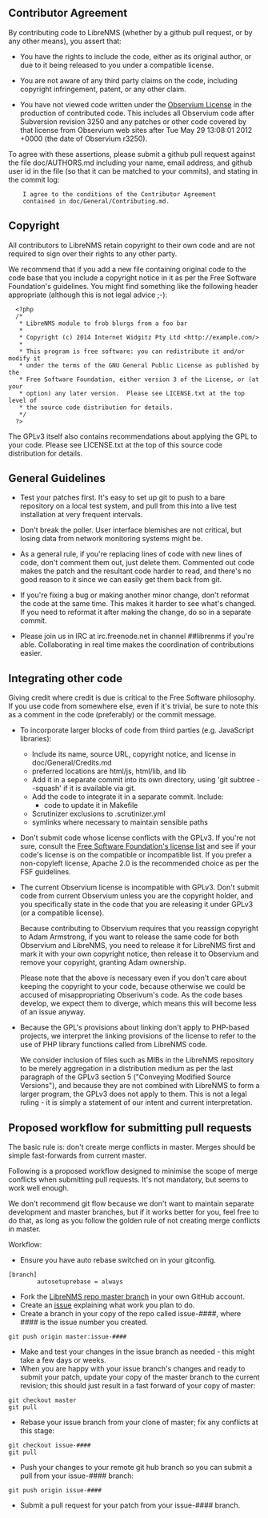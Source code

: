 Contributor Agreement
---------------------

By contributing code to LibreNMS (whether by a github pull request, or by
any other means), you assert that:

- You have the rights to include the code, either as its original author,
  or due to it being released to you under a compatible license.

- You are not aware of any third party claims on the code, including
  copyright infringement, patent, or any other claim.

- You have not viewed code written under the [Observium License][4] in the
  production of contributed code.  This includes all Observium code after
  Subversion revision 3250 and any patches or other code covered by that
  license from Observium web sites after Tue May 29 13:08:01 2012 +0000 (the
  date of Observium r3250).

To agree with these assertions, please submit a github pull request against
the file doc/AUTHORS.md including your name, email address, and github user
id in the file (so that it can be matched to your commits), and stating in
the commit log:
```
	I agree to the conditions of the Contributor Agreement
	contained in doc/General/Contributing.md.
```


Copyright
---------

All contributors to LibreNMS retain copyright to their own code and are not
required to sign over their rights to any other party.

We recommend that if you add a new file containing original code to the code
base that you include a copyright notice in it as per the Free Software
Foundation's guidelines.  You might find something like the following header
appropriate (although this is not legal advice ;-):
```
  <?php
  /*
   * LibreNMS module to frob blurgs from a foo bar
   *
   * Copyright (c) 2014 Internet Widgitz Pty Ltd <http://example.com/>
   *
   * This program is free software: you can redistribute it and/or modify it
   * under the terms of the GNU General Public License as published by the
   * Free Software Foundation, either version 3 of the License, or (at your
   * option) any later version.  Please see LICENSE.txt at the top level of
   * the source code distribution for details.
   */
  ?>
```
The GPLv3 itself also contains recommendations about applying the GPL to
your code.  Please see LICENSE.txt at the top of this source code
distribution for details.


General Guidelines
------------------

- Test your patches first.  It's easy to set up git to push to a bare
  repository on a local test system, and pull from this into a live test
  installation at very frequent intervals.

- Don't break the poller.  User interface blemishes are not critical, but
  losing data from network monitoring systems might be.

- As a general rule, if you're replacing lines of code with new lines of
  code, don't comment them out, just delete them.  Commented out code makes
  the patch and the resultant code harder to read, and there's no good
  reason to it since we can easily get them back from git.

- If you're fixing a bug or making another minor change, don't reformat the
  code at the same time.  This makes it harder to see what's changed.  If
  you need to reformat it after making the change, do so in a separate
  commit.

- Please join us in IRC at irc.freenode.net in channel ##librenms if you're
  able.  Collaborating in real time makes the coordination of contributions
  easier.


Integrating other code
----------------------

Giving credit where credit is due is critical to the Free Software
philosophy.  If you use code from somewhere else, even if it's trivial,
be sure to note this as a comment in the code (preferably) or the commit
message.

- To incorporate larger blocks of code from third parties (e.g. JavaScript
  libraries):
    - Include its name, source URL, copyright notice, and license in
      doc/General/Credits.md
    - preferred locations are html/js, html/lib, and lib
    - Add it in a separate commit into its own directory, using
      'git subtree --squash' if it is available via git.
    - Add the code to integrate it in a separate commit.  Include:
        - code to update it in Makefile
	- Scrutinizer exclusions to .scrutinizer.yml
	- symlinks where necessary to maintain sensible paths

- Don't submit code whose license conflicts with the GPLv3.  If you're not
  sure, consult the [Free Software Foundation's license list][1] and see if
  your code's license is on the compatible or incompatible list.  If you
  prefer a non-copyleft license, Apache 2.0 is the recommended choice as per
  the FSF guidelines.

- The current Observium license is incompatible with GPLv3.  Don't submit
  code from current Observium unless you are the copyright holder, and you
  specifically state in the code that you are releasing it under GPLv3 (or a
  compatible license).

  Because contributing to Observium requires that you reassign copyright to
  Adam Armstrong, if you want to release the same code for both Observium
  and LibreNMS, you need to release it for LibreNMS first and mark it with
  your own copyright notice, then release it to Observium and remove your
  copyright, granting Adam ownership.

  Please note that the above is necessary even if you don't care about
  keeping the copyright to your code, because otherwise we could be accused
  of misappropriating Obserivum's code.  As the code bases develop, we
  expect them to diverge, which means this will become less of an issue
  anyway.

- Because the GPL's provisions about linking don't apply to PHP-based
  projects, we interpret the linking provisions of the license to refer to
  the use of PHP library functions called from LibreNMS code.

  We consider inclusion of files such as MIBs in the LibreNMS repository to
  be merely aggregation in a distribution medium as per the last paragraph
  of the GPLv3 section 5 ("Conveying Modified Source Versions"), and because
  they are not combined with LibreNMS to form a larger program, the GPLv3
  does not apply to them.  This is not a legal ruling - it is simply a
  statement of our intent and current interpretation.


Proposed workflow for submitting pull requests
----------------------------------------------

The basic rule is: don't create merge conflicts in master.  Merges should be
simple fast-forwards from current master.

Following is a proposed workflow designed to minimise the scope of merge
conflicts when submitting pull requests.  It's not mandatory, but seems to
work well enough.

We don't recommend git flow because we don't want to maintain separate
development and master branches, but if it works better for you, feel free
to do that, as long as you follow the golden rule of not creating merge
conflicts in master.

Workflow:

- Ensure you have auto rebase switched on in your gitconfig.
```
[branch]
        autosetuprebase = always
```
- Fork the [LibreNMS repo master branch][2] in your own GitHub account.
- Create an [issue][3] explaining what work you plan to do.
- Create a branch in your copy of the repo called issue-####, where #### is
  the issue number you created.
```
git push origin master:issue-####
```
- Make and test your changes in the issue branch as needed - this might take
  a few days or weeks.
- When you are happy with your issue branch's changes and ready to submit
  your patch, update your copy of the master branch to the current revision;
  this should just result in a fast forward of your copy of master:
```
git checkout master
git pull
```
- Rebase your issue branch from your clone of master; fix any conflicts at
  this stage:
````
git checkout issue-####
git pull
````
- Push your changes to your remote git hub branch so you can submit a pull from your issue-#### branch:
````
git push origin issue-####
````
- Submit a pull request for your patch from your issue-#### branch.

[1]: http://www.gnu.org/licenses/license-list.html
"Free Software Foundation's license list"
[2]: https://github.com/librenms/librenms/tree/master
"LibreNMS master branch"
[3]: https://github.com/librenms/librenms/issues
"LibreNMS issue database"
[4]: http://www.observium.org/wiki/License
"Observium License"
